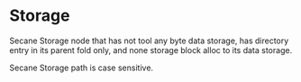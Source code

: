 # Storage

Secane Storage node that has not tool any byte data storage, 
has directory entry in its parent fold only, and none storage block alloc to its data storage.

Secane Storage path is case sensitive.